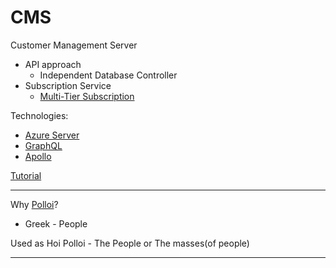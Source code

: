 ﻿# CMS
Customer Management Server

* API approach
    * Independent Database Controller
* Subscription Service
    * [Multi-Tier Subscription]('../Subscription.md')


Technologies:

* [Azure Server]('')
* [GraphQL]('')
* [Apollo]('')

[Tutorial]('https://www.youtube.com/watch?v=7R33hGFV4f0')

---

Why [Polloi]('https://en.wiktionary.org/wiki/%CF%80%CE%BF%CE%BB%CE%BB%CE%BF%CE%AF')?

* Greek - People

Used as Hoi Polloi - The People or The masses(of people)

---
